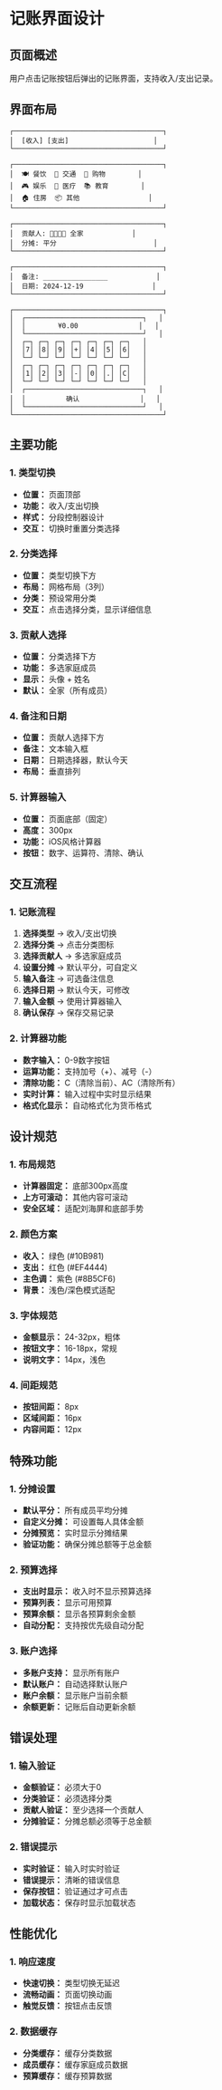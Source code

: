# 记账界面设计

## 页面概述
用户点击记账按钮后弹出的记账界面，支持收入/支出记录。

## 界面布局

```
┌─────────────────────────────────────┐
│  [收入] [支出]                     │
└─────────────────────────────────────┘

┌─────────────────────────────────────┐
│  🍽️ 餐饮  🚗 交通  🛒 购物        │
│  🎮 娱乐  🏥 医疗  📚 教育        │
│  🏠 住房  📦 其他                 │
└─────────────────────────────────────┘

┌─────────────────────────────────────┐
│  贡献人: 👨‍👩‍👧‍👦 全家            │
│  分摊: 平分                        │
└─────────────────────────────────────┘

┌─────────────────────────────────────┐
│  备注: ________________            │
│  日期: 2024-12-19                 │
└─────────────────────────────────────┘

┌─────────────────────────────────────┐
│  ┌─────────────────────────────┐   │
│  │        ¥0.00               │   │
│  └─────────────────────────────┘   │
│  ┌─┐ ┌─┐ ┌─┐ ┌─┐ ┌─┐ ┌─┐ ┌─┐   │
│  │7│ │8│ │9│ │+│ │4│ │5│ │6│   │
│  └─┘ └─┘ └─┘ └─┘ └─┘ └─┘ └─┘   │
│  ┌─┐ ┌─┐ ┌─┐ ┌─┐ ┌─┐ ┌─┐ ┌─┐   │
│  │1│ │2│ │3│ │-│ │0│ │.│ │C│   │
│  └─┘ └─┘ └─┘ └─┘ └─┘ └─┘ └─┘   │
│  ┌─────────────────────────────┐   │
│  │          确认               │   │
│  └─────────────────────────────┘   │
└─────────────────────────────────────┘
```

## 主要功能

### 1. 类型切换
- **位置：** 页面顶部
- **功能：** 收入/支出切换
- **样式：** 分段控制器设计
- **交互：** 切换时重置分类选择

### 2. 分类选择
- **位置：** 类型切换下方
- **布局：** 网格布局（3列）
- **分类：** 预设常用分类
- **交互：** 点击选择分类，显示详细信息

### 3. 贡献人选择
- **位置：** 分类选择下方
- **功能：** 多选家庭成员
- **显示：** 头像 + 姓名
- **默认：** 全家（所有成员）

### 4. 备注和日期
- **位置：** 贡献人选择下方
- **备注：** 文本输入框
- **日期：** 日期选择器，默认今天
- **布局：** 垂直排列

### 5. 计算器输入
- **位置：** 页面底部（固定）
- **高度：** 300px
- **功能：** iOS风格计算器
- **按钮：** 数字、运算符、清除、确认

## 交互流程

### 1. 记账流程
1. **选择类型** → 收入/支出切换
2. **选择分类** → 点击分类图标
3. **选择贡献人** → 多选家庭成员
4. **设置分摊** → 默认平分，可自定义
5. **输入备注** → 可选备注信息
6. **选择日期** → 默认今天，可修改
7. **输入金额** → 使用计算器输入
8. **确认保存** → 保存交易记录

### 2. 计算器功能
- **数字输入：** 0-9数字按钮
- **运算功能：** 支持加号（+）、减号（-）
- **清除功能：** C（清除当前）、AC（清除所有）
- **实时计算：** 输入过程中实时显示结果
- **格式化显示：** 自动格式化为货币格式

## 设计规范

### 1. 布局规范
- **计算器固定：** 底部300px高度
- **上方可滚动：** 其他内容可滚动
- **安全区域：** 适配刘海屏和底部手势

### 2. 颜色方案
- **收入：** 绿色 (#10B981)
- **支出：** 红色 (#EF4444)
- **主色调：** 紫色 (#8B5CF6)
- **背景：** 浅色/深色模式适配

### 3. 字体规范
- **金额显示：** 24-32px，粗体
- **按钮文字：** 16-18px，常规
- **说明文字：** 14px，浅色

### 4. 间距规范
- **按钮间距：** 8px
- **区域间距：** 16px
- **内容间距：** 12px

## 特殊功能

### 1. 分摊设置
- **默认平分：** 所有成员平均分摊
- **自定义分摊：** 可设置每人具体金额
- **分摊预览：** 实时显示分摊结果
- **验证功能：** 确保分摊总额等于总金额

### 2. 预算选择
- **支出时显示：** 收入时不显示预算选择
- **预算列表：** 显示可用预算
- **预算余额：** 显示各预算剩余金额
- **自动分配：** 支持按优先级自动分配

### 3. 账户选择
- **多账户支持：** 显示所有账户
- **默认账户：** 自动选择默认账户
- **账户余额：** 显示账户当前余额
- **余额更新：** 记账后自动更新余额

## 错误处理

### 1. 输入验证
- **金额验证：** 必须大于0
- **分类验证：** 必须选择分类
- **贡献人验证：** 至少选择一个贡献人
- **分摊验证：** 分摊总额必须等于总金额

### 2. 错误提示
- **实时验证：** 输入时实时验证
- **错误提示：** 清晰的错误信息
- **保存按钮：** 验证通过才可点击
- **加载状态：** 保存时显示加载状态

## 性能优化

### 1. 响应速度
- **快速切换：** 类型切换无延迟
- **流畅动画：** 页面切换动画
- **触觉反馈：** 按钮点击反馈

### 2. 数据缓存
- **分类缓存：** 缓存分类数据
- **成员缓存：** 缓存家庭成员数据
- **预算缓存：** 缓存预算数据 